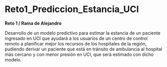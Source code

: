 # Reto1_Prediccion_Estancia_UCI

**Reto 1 / Rama de Alejandro** 

Desarrollo de un modelo predictivo para estimar la estancia de un paciente ingresado en UCI que ayudará a los usuarios de un centro de control remoto a planificar mejor los recursos de los hospitales de la región, pudiendo derivar un paciente que está en tránsito de ambulancia al hospital más cercano y con menor presión en UCI, que será estimado con dicho modelo.
